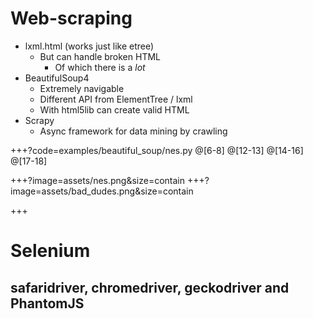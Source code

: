 # Web-scraping

- lxml.html (works just like etree)
	- But can handle broken HTML
		- Of which there is a *lot*
- BeautifulSoup4
	- Extremely navigable
	- Different API from ElementTree / lxml
	- With html5lib can create valid HTML
- Scrapy
	- Async framework for data mining by crawling

+++?code=examples/beautiful_soup/nes.py
@[6-8]
@[12-13]
@[14-16]
@[17-18]

+++?image=assets/nes.png&size=contain
+++?image=assets/bad_dudes.png&size=contain

+++
# Selenium
## safaridriver, chromedriver, geckodriver and PhantomJS
